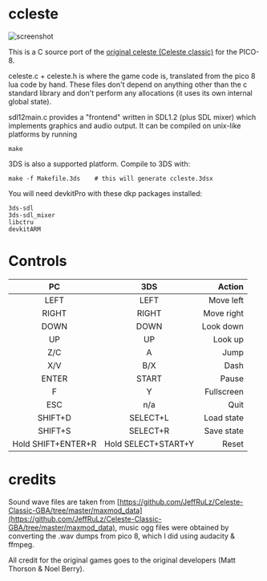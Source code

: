 # ccleste

![screenshot](https://raw.githubusercontent.com/lemon-sherbet/ccleste/master/screenshot.png)

This is a C source port of the [original celeste (Celeste classic)](https://www.lexaloffle.com/bbs/?tid=2145) for the PICO-8.

celeste.c + celeste.h is where the game code is, translated from the pico 8 lua code by hand.
These files don't depend on anything other than the c standard library and don't perform any allocations (it uses its own internal global state).

sdl12main.c provides a "frontend" written in SDL1.2 (plus SDL mixer) which implements graphics and audio output. It can be compiled on unix-like platforms by running
```
make
```

3DS is also a supported platform. Compile to 3DS with:
```
make -f Makefile.3ds    # this will generate ccleste.3dsx
```
You will need devkitPro with these dkp packages installed:
```
3ds-sdl
3ds-sdl_mixer
libctru
devkitARM
```

# Controls

|PC                |3DS                |Action      |
|:----------------:|:-----------------:|-----------:|
|LEFT              |LEFT               | Move left  |
|RIGHT             |RIGHT              | Move right |
|DOWN              |DOWN               | Look down  |
|UP                |UP                 | Look up    |
|Z/C               |A                  | Jump       |
|X/V               |B/X                | Dash       |
|ENTER             |START              | Pause      |
|F                 |Y                  | Fullscreen |
|ESC               |n/a                | Quit       |
|SHIFT+D           |SELECT+L           | Load state |
|SHIFT+S           |SELECT+R           | Save state |
|Hold SHIFT+ENTER+R|Hold SELECT+START+Y| Reset      |

# credits

Sound wave files are taken from [https://github.com/JeffRuLz/Celeste-Classic-GBA/tree/master/maxmod_data](https://github.com/JeffRuLz/Celeste-Classic-GBA/tree/master/maxmod_data),
music ogg files were obtained by converting the .wav dumps from pico 8, which I did using audacity & ffmpeg.

All credit for the original games goes to the original developers (Matt Thorson & Noel Berry).
